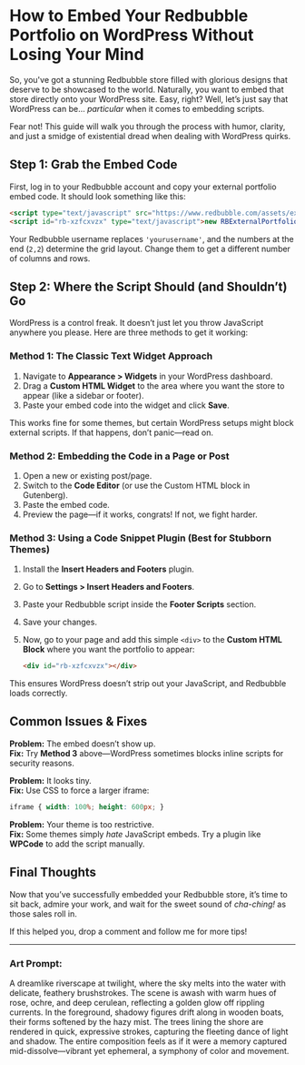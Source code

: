 # How to Embed Your Redbubble Portfolio on WordPress Without Losing Your Mind  

So, you've got a stunning Redbubble store filled with glorious designs that deserve to be showcased to the world. Naturally, you want to embed that store directly onto your WordPress site. Easy, right? Well, let’s just say that WordPress can be… *particular* when it comes to embedding scripts.  

Fear not! This guide will walk you through the process with humor, clarity, and just a smidge of existential dread when dealing with WordPress quirks.  

## Step 1: Grab the Embed Code  

First, log in to your Redbubble account and copy your external portfolio embed code. It should look something like this:  

```html
<script type="text/javascript" src="https://www.redbubble.com/assets/external_portfolio.js"></script>
<script id="rb-xzfcxvzx" type="text/javascript">new RBExternalPortfolio('www.redbubble.com', 'yourusername', 2, 2).renderIframe();</script>
```  

Your Redbubble username replaces `'yourusername'`, and the numbers at the end (`2,2`) determine the grid layout. Change them to get a different number of columns and rows.  

## Step 2: Where the Script Should (and Shouldn’t) Go  

WordPress is a control freak. It doesn’t just let you throw JavaScript anywhere you please. Here are three methods to get it working:  

### **Method 1: The Classic Text Widget Approach**  
1. Navigate to **Appearance > Widgets** in your WordPress dashboard.  
2. Drag a **Custom HTML Widget** to the area where you want the store to appear (like a sidebar or footer).  
3. Paste your embed code into the widget and click **Save**.  

This works fine for some themes, but certain WordPress setups might block external scripts. If that happens, don’t panic—read on.  

### **Method 2: Embedding the Code in a Page or Post**  
1. Open a new or existing post/page.  
2. Switch to the **Code Editor** (or use the Custom HTML block in Gutenberg).  
3. Paste the embed code.  
4. Preview the page—if it works, congrats! If not, we fight harder.  

### **Method 3: Using a Code Snippet Plugin (Best for Stubborn Themes)**  
1. Install the **Insert Headers and Footers** plugin.  
2. Go to **Settings > Insert Headers and Footers**.  
3. Paste your Redbubble script inside the **Footer Scripts** section.  
4. Save your changes.  
5. Now, go to your page and add this simple `<div>` to the **Custom HTML Block** where you want the portfolio to appear:  

   ```html
   <div id="rb-xzfcxvzx"></div>
   ```  

This ensures WordPress doesn’t strip out your JavaScript, and Redbubble loads correctly.  

## Common Issues & Fixes  

**Problem:** The embed doesn’t show up.  
**Fix:** Try **Method 3** above—WordPress sometimes blocks inline scripts for security reasons.  

**Problem:** It looks tiny.  
**Fix:** Use CSS to force a larger iframe:  

```css
iframe { width: 100%; height: 600px; }
```  

**Problem:** Your theme is too restrictive.  
**Fix:** Some themes simply *hate* JavaScript embeds. Try a plugin like **WPCode** to add the script manually.  

## Final Thoughts  

Now that you’ve successfully embedded your Redbubble store, it’s time to sit back, admire your work, and wait for the sweet sound of *cha-ching!* as those sales roll in.  

If this helped you, drop a comment and follow me for more tips!  

---

### **Art Prompt:**  
A dreamlike riverscape at twilight, where the sky melts into the water with delicate, feathery brushstrokes. The scene is awash with warm hues of rose, ochre, and deep cerulean, reflecting a golden glow off rippling currents. In the foreground, shadowy figures drift along in wooden boats, their forms softened by the hazy mist. The trees lining the shore are rendered in quick, expressive strokes, capturing the fleeting dance of light and shadow. The entire composition feels as if it were a memory captured mid-dissolve—vibrant yet ephemeral, a symphony of color and movement.